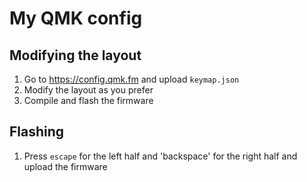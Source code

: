 # My QMK config

## Modifying the layout

1. Go to https://config.qmk.fm and upload `keymap.json`
1. Modify the layout as you prefer
1. Compile and flash the firmware

## Flashing

1. Press `escape` for the left half and 'backspace' for the right half and upload the firmware

